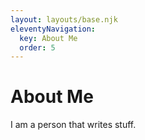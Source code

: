 ```yaml
---
layout: layouts/base.njk
eleventyNavigation:
  key: About Me
  order: 5
---
```

# About Me

I am a person that writes stuff.
